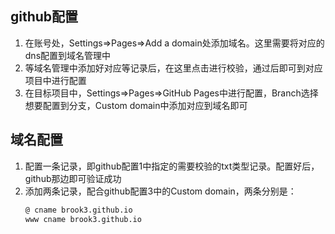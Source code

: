 ## github配置
1. 在账号处，Settings=>Pages=>Add a domain处添加域名。这里需要将对应的dns配置到域名管理中
2. 等域名管理中添加好对应等记录后，在这里点击进行校验，通过后即可到对应项目中进行配置
3. 在目标项目中，Settings=>Pages=>GitHub Pages中进行配置，Branch选择想要配置到分支，Custom domain中添加对应到域名即可

## 域名配置
1. 配置一条记录，即github配置1中指定的需要校验的txt类型记录。配置好后，github那边即可验证成功
2. 添加两条记录，配合github配置3中的Custom domain，两条分别是：
    ```sh
    @ cname brook3.github.io
    www cname brook3.github.io
    ```

